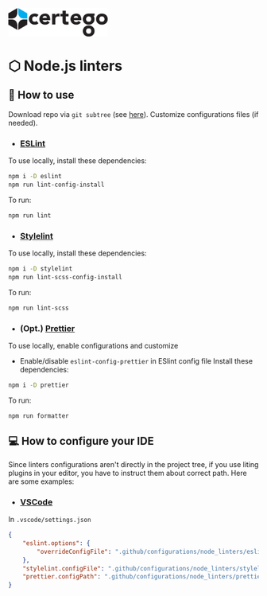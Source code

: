 <img src="../../Certego.png" alt="Certego" width="200" />

# ⬡ Node.js linters

## 📖 How to use
Download repo via `git subtree` (see [here](/README.md)).
Customize configurations files (if needed).

- ### [ESLint](https://eslint.org/)
To use locally, install these dependencies:
```bash
npm i -D eslint
npm run lint-config-install
```
To run:
```bash
npm run lint
```

- ### [Stylelint](https://stylelint.io/)
To use locally, install these dependencies:
```bash
npm i -D stylelint
npm run lint-scss-config-install
```
To run:
```bash
npm run lint-scss
```

- ### (Opt.) [Prettier](https://prettier.io/)
To use locally, enable configurations and customize
- Enable/disable `eslint-config-prettier` in ESlint config file
Install these dependencies:
```bash
npm i -D prettier
```
To run:
```
npm run formatter
```


## 💻 How to configure your IDE
Since linters configurations aren't directly in the project tree, if you use liting plugins in your editor, you have to instruct them about correct path.
Here are some examples:

- ### [VSCode](https://code.visualstudio.com/)
In `.vscode/settings.json`
```json
{
    "eslint.options": {
        "overrideConfigFile": ".github/configurations/node_linters/eslint/.eslintrc.json"
    },
    "stylelint.configFile": ".github/configurations/node_linters/stylelint/.stylelintrc.json",
    "prettier.configPath": ".github/configurations/node_linters/prettier/.prettierrc.js",
}
```
